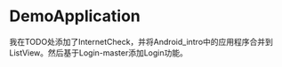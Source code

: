 # DemoApplication
我在TODO处添加了InternetCheck，并将Android_intro中的应用程序合并到ListView。然后基于Login-master添加Login功能。
